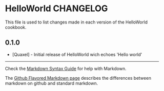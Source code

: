 HelloWorld CHANGELOG
====================

This file is used to list changes made in each version of the HelloWorld cookbook.

0.1.0
-----
- [Quaxel] - Initial release of HelloWorld wich echoes 'Hello world'

- - -
Check the [Markdown Syntax Guide](http://daringfireball.net/projects/markdown/syntax) for help with Markdown.

The [Github Flavored Markdown page](http://github.github.com/github-flavored-markdown/) describes the differences between markdown on github and standard markdown.
